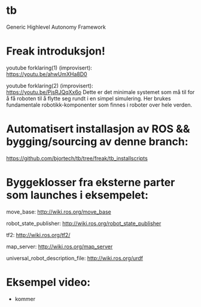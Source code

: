 # tb
Generic Highlevel Autonomy Framework 

# Freak introduksjon!
youtube forklaring(1) (improvisert):  
https://youtu.be/ahwUmXHa8D0 

youtube forklaring(2) (improvisert):  
https://youtu.be/PjsRJQqXx6o 
Dette er det minimale systemet som må til for å få roboten til å flytte seg rundt i en simpel simulering. Her brukes fundamentale robotikk-komponenter som finnes i roboter over hele verden. 

# Automatisert installasjon av ROS && bygging/sourcing av denne branch: 

https://github.com/bjortech/tb/tree/freak/tb_installscripts

# Byggeklosser fra eksterne parter som launches i eksempelet: 

move_base: 
http://wiki.ros.org/move_base

robot_state_publisher: 
http://wiki.ros.org/robot_state_publisher

tf2: 
http://wiki.ros.org/tf2/

map_server: 
http://wiki.ros.org/map_server

universal_robot_description_file:
http://wiki.ros.org/urdf

# Eksempel video: 

- kommer 
